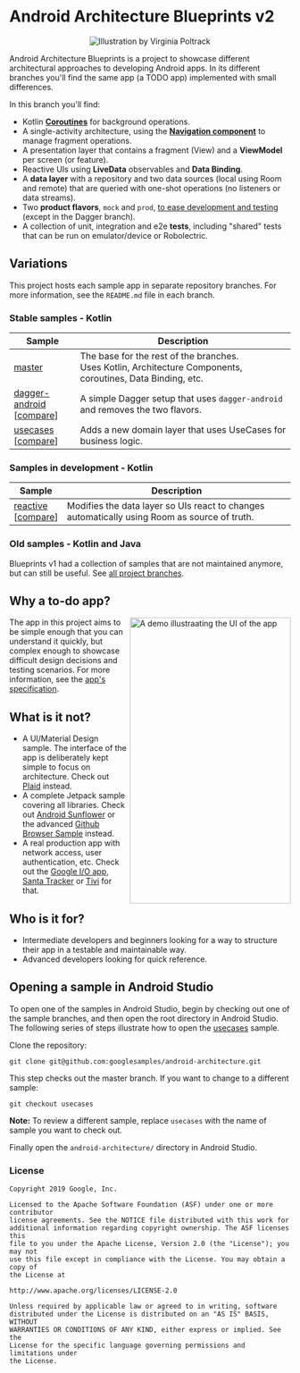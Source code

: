 # Android Architecture Blueprints v2
<p align="center">
<img src="https://github.com/googlesamples/android-architecture/wiki/images/aab-logov2.png" alt="Illustration by Virginia Poltrack"/>
</p>

Android Architecture Blueprints is a project to showcase different architectural approaches to developing Android apps. In its different branches you'll find the same app (a TODO app) implemented with small differences.

In this branch you'll find:
*   Kotlin **[Coroutines](https://kotlinlang.org/docs/reference/coroutines-overview.html)** for background operations.
*   A single-activity architecture, using the **[Navigation component](https://developer.android.com/guide/navigation/navigation-getting-started)** to manage fragment operations.
*   A presentation layer that contains a fragment (View) and a **ViewModel** per screen (or feature).
*   Reactive UIs using **LiveData** observables and **Data Binding**.
*   A **data layer** with a repository and two data sources (local using Room and remote) that are queried with one-shot operations (no listeners or data streams).
*   Two **product flavors**, `mock` and `prod`, [to ease development and testing](https://android-developers.googleblog.com/2015/12/leveraging-product-flavors-in-android.html) (except in the Dagger branch).
*   A collection of unit, integration and e2e **tests**, including "shared" tests that can be run on emulator/device or Robolectric.

## Variations

This project hosts each sample app in separate repository branches. For more information, see the `README.md` file in each branch.

### Stable samples - Kotlin
|     Sample     | Description |
| ------------- | ------------- |
| [master](https://github.com/googlesamples/android-architecture/tree/master) | The base for the rest of the branches. <br/>Uses Kotlin, Architecture Components, coroutines, Data Binding, etc. |
| [dagger-android](https://github.com/googlesamples/android-architecture/tree/dagger-android)<br/>[[compare](https://github.com/googlesamples/android-architecture/compare/dagger-android#files_bucket)] | A simple Dagger setup that uses `dagger-android` and removes the two flavors. |
| [usecases](https://github.com/googlesamples/android-architecture/tree/usecases)<br/>[[compare](https://github.com/googlesamples/android-architecture/compare/usecases#files_bucket)] | Adds a new domain layer that uses UseCases for business logic. |

### Samples in development - Kotlin

| Sample | Description |
| ------------- | ------------- |
| [reactive](https://github.com/googlesamples/android-architecture/tree/reactive)<br/>[[compare](https://github.com/googlesamples/android-architecture/compare/reactive#files_bucket)] | Modifies the data layer so UIs react to changes automatically using Room as source of truth. |

### Old samples - Kotlin and Java

Blueprints v1 had a collection of samples that are not maintained anymore, but can still be useful. See [all project branches](https://github.com/googlesamples/android-architecture/branches).

## Why a to-do app?

<img align="right" src="https://github.com/googlesamples/android-architecture/wiki/images/todoapp.gif" alt="A demo illustraating the UI of the app" width="288" height="512" style="display: inline; float: right"/>

The app in this project aims to be simple enough that you can understand it quickly, but complex enough to showcase difficult design decisions and testing scenarios. For more information, see the [app's specification](https://github.com/googlesamples/android-architecture/wiki/To-do-app-specification).

## What is it not?

*   A UI/Material Design sample. The interface of the app is deliberately kept simple to focus on architecture. Check out [Plaid](https://github.com/android/plaid) instead.
*   A complete Jetpack sample covering all libraries. Check out [Android Sunflower](https://github.com/googlesamples/android-sunflower) or the advanced [Github Browser Sample](https://github.com/googlesamples/android-architecture-components/tree/master/GithubBrowserSample) instead.
*   A real production app with network access, user authentication, etc. Check out the [Google I/O app](https://github.com/google/iosched), [Santa Tracker](https://github.com/google/santa-tracker-android) or [Tivi](https://github.com/chrisbanes/tivi) for that.

## Who is it for?

*   Intermediate developers and beginners looking for a way to structure their app in a testable and maintainable way.
*   Advanced developers looking for quick reference.

## Opening a sample in Android Studio

To open one of the samples in Android Studio, begin by checking out one of the sample branches, and then open the root directory in Android Studio. The following series of steps illustrate how to open the [usecases](tree/usecases/) sample.

Clone the repository:

```
git clone git@github.com:googlesamples/android-architecture.git
```
This step checks out the master branch. If you want to change to a different sample: 

```
git checkout usecases
```

**Note:** To review a different sample, replace `usecases` with the name of sample you want to check out.

Finally open the `android-architecture/` directory in Android Studio.

### License


```
Copyright 2019 Google, Inc.

Licensed to the Apache Software Foundation (ASF) under one or more contributor
license agreements. See the NOTICE file distributed with this work for
additional information regarding copyright ownership. The ASF licenses this
file to you under the Apache License, Version 2.0 (the "License"); you may not
use this file except in compliance with the License. You may obtain a copy of
the License at

http://www.apache.org/licenses/LICENSE-2.0

Unless required by applicable law or agreed to in writing, software
distributed under the License is distributed on an "AS IS" BASIS, WITHOUT
WARRANTIES OR CONDITIONS OF ANY KIND, either express or implied. See the
License for the specific language governing permissions and limitations under
the License.
```
